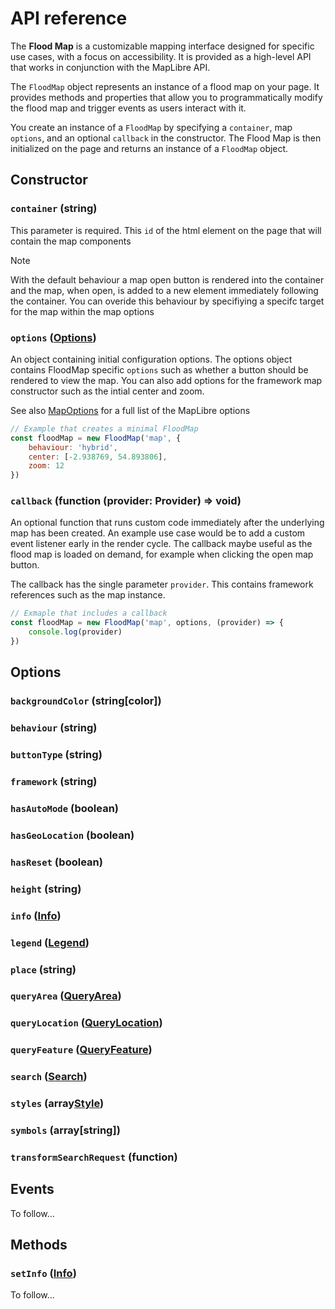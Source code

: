 # API reference

The **Flood Map** is a customizable mapping interface designed for specific use cases, with a focus on accessibility. It is provided as a high-level API that works in conjunction with the MapLibre API.

The `FloodMap` object represents an instance of a flood map on your page. It provides methods and properties that allow you to programmatically modify the flood map and trigger events as users interact with it.

You create an instance of a `FloodMap` by specifying a `container`, map `options`, and an optional `callback` in the constructor. The Flood Map is then initialized on the page and returns an instance of a `FloodMap` object.

## Constructor

### `container` (**string**)

This parameter is required. This `id` of the html element on the page that will contain the map components

> [!NOTE]
> With the default behaviour a map open button is rendered into the container and the map, when open, is added to a new element immediately following the container. You can overide this behaviour by specifiying a specifc target for the map within the map options

### `options` ([**Options**](#options))

An object containing initial configuration options. The options object contains FloodMap specific `options` such as whether a button should be rendered to view the map. You can also add options for the framework map constructor such as the intial center and zoom.

See also [MapOptions](https://maplibre.org/maplibre-gl-js/docs/API/type-aliases/MapOptions/) for a full list of the MapLibre options

```js
// Example that creates a minimal FloodMap
const floodMap = new FloodMap('map', {
    behaviour: 'hybrid',
    center: [-2.938769, 54.893806],
    zoom: 12
})
```

### `callback` (**function (provider: Provider) => void**)

An optional function that runs custom code immediately after the underlying map has been created. An example use case would be to add a custom event listener early in the render cycle. The callback maybe useful as the flood map is loaded on demand, for example when clicking the open map button. 

The callback has the single parameter `provider`. This contains framework references such as the map instance.

```js
// Exmaple that includes a callback
const floodMap = new FloodMap('map', options, (provider) => {
    console.log(provider)
})
```

## Options

### `backgroundColor` (**string[color]**)

### `behaviour` (**string**)

### `buttonType`  (**string**)

### `framework`  (**string**)

### `hasAutoMode`  (**boolean**)

### `hasGeoLocation`  (**boolean**)

### `hasReset`  (**boolean**)

### `height`  (**string**)

### `info`  (**[Info](./api/info.md)**)

### `legend` (**[Legend](./api/legend.md)**)

### `place` (**string**)

### `queryArea` (**[QueryArea](./api/query-area.md)**)

### `queryLocation` (**[QueryLocation](./api/query-location.md)**)

### `queryFeature` (**[QueryFeature](./api/query-feature.md)**)

### `search` (**[Search](./api/search.md)**)

### `styles` (**array[Style](./api/style.md)**)

### `symbols` (**array[string]**)

### `transformSearchRequest` (**function**)

## Events

To follow...

## Methods

### `setInfo` (**[Info](./api/info.md)**)

To follow...